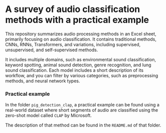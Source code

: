 # A survey of audio classification methods with a practical example

This repository summarizes audio processing methods in an Excel sheet, primarily focusing on audio classification. It contains traditional methods, CNNs, RNNs, Transformers, and variations, including supervised, unsupervised, and self-supervised methods. 

It includes multiple domains, such as environmental sound classification, keyword spotting, animal sound detection, genre recognition, and lung sound classification. Each model includes a short description of its workflow, and you can filter by various categories, such as preprocessing methods, and neural network types.

### Practical example

In the folder `pig_detection_clap`, a practical example can be found using a real-world dataset where short segments of audio are classified using the zero-shot model called `CLAP` by Microsoft. 

The description of that method can be found in the `README.md` of that folder.
